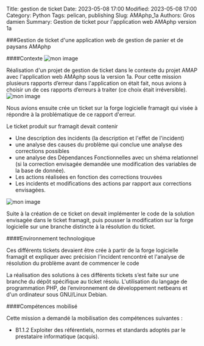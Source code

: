 Title: gestion de ticket
Date: 2023-05-08 17:00
Modified: 2023-05-08 17:00
Category: Python
Tags: pelican, publishing
Slug: AMAphp_1a
Authors: Gros damien
Summary: Gestion de ticket pour l'application web AMAphp version 1a 

                    
###Gestion de ticket d'une application web de gestion de panier et de paysans AMAphp

####Contexte
![mon image](./theme/images/acceuil_AMAphp.png)

Réalisation d'un projet de gestion de ticket dans le contexte du projet AMAP avec l'application web AMAphp sous la version 1a.
Pour cette mission plusieurs rapports d’erreur dans l'application on était fait, nous avions à choisir un de ces rapports d’erreurs à traiter (ce choix était irréversible).
![mon image](./theme/images/ticket_incident.png)

Nous avions ensuite crée un ticket sur la forge logicielle framagit qui visée à répondre à la problématique de ce rapport d'erreur. 


Le ticket produit sur framagit devait contenir 
- Une description des incidents (la description et l'effet de l'incident)
- une analyse des causes du problème qui conclue une analyse des corrections possibles
- une analyse des Dépendances Fonctionnelles avec un shéma relationnel (si la correction envisagée demandée une modification des variables de la base de donnée).
- Les actions réalisées en fonction des corrections trouvées
- Les incidents et modifications des actions par rapport aux corrections envisagées.

![mon image](./theme/images/ticket_framagit.png)

Suite à la création de ce ticket on devait implémenter le code de la solution envisagée dans le ticket framagit, puis pousser la modification sur la forge logicielle sur une branche distincte à la résolution du ticket.



####Environnement technologique

Ces différents tickets devaient être crée à partir de la forge logicielle framagit et expliquer avec précision l'incident rencontré et l'analyse de résolution du problème avant de commencer le code

La réalisation des solutions à ces différents tickets s’est faite sur une branche du dépôt spécifique au ticket résolu.
L'utilisation du langage de programmation PHP, de l’environnement de développement netbeans et d'un ordinateur sous GNU/Linux Debian.

####Compétences mobilisé

Cette mission a demandé la mobilisation des compétences suivantes :

- B1.1.2 Exploiter des référentiels, normes et standards adoptés par le prestataire informatique (acquis).

